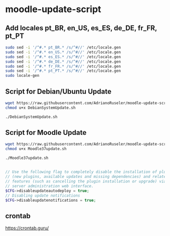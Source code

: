 # moodle-update-script
## Add locales pt_BR, en_US, es_ES, de_DE, fr_FR, pt_PT
```bash
sudo sed -i '/^#.* pt_BR.* /s/^#//' /etc/locale.gen
sudo sed -i '/^#.* en_US.* /s/^#//' /etc/locale.gen
sudo sed -i '/^#.* es_ES.* /s/^#//' /etc/locale.gen
sudo sed -i '/^#.* de_DE.* /s/^#//' /etc/locale.gen
sudo sed -i '/^#.* fr_FR.* /s/^#//' /etc/locale.gen
sudo sed -i '/^#.* pt_PT.* /s/^#//' /etc/locale.gen
sudo locale-gen
```


## Script for Debian/Ubuntu Update
```bash
wget https://raw.githubusercontent.com/AdrianoRuseler/moodle-update-script/master/DebianSystemUpdate.sh -O DebianSystemUpdate.sh
chmod u+x DebianSystemUpdate.sh

./DebianSystemUpdate.sh
```

## Script for Moodle Update
```bash
wget https://raw.githubusercontent.com/AdrianoRuseler/moodle-update-script/master/Moodle37update.sh -O Moodle37update.sh
chmod u+x Moodle37update.sh

./Moodle37update.sh
```
## 
```php
// Use the following flag to completely disable the installation of plugins
// (new plugins, available updates and missing dependencies) and related
// features (such as cancelling the plugin installation or upgrade) via the
// server administration web interface.
$CFG->disableupdateautodeploy = true;
// Disabling update notifications
$CFG->disableupdatenotifications = true;
```
## crontab
https://crontab.guru/
